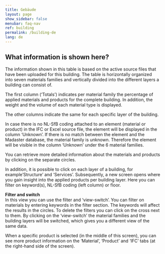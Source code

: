 ```yaml
---
title: Gebäude
layout: page
show_sidebar: false
menubar: faq-nav
ref: building
permalink: /building-de
lang: de
---
```


## What information is shown here?
The information shown in this table is based on the active source files that have been uploaded for this building. The table is horizontally organized into seven materials families and vertically divided into the different layers a building can consist of.

The first column (‘Totals’) indicates per material family the percentage of applied materials and products for the complete building. In addition, the weight and the volume of each material type is displayed.

The other columns indicate the same for each specific layer of the building.

In case there is no NL-SfB coding attached to an element (material or product) in the IFC or Excel source file, the element will be displayed in the column ‘Unknown’. If there is no match between the element and the Madaster database, the material family is unknown. Therefore the element will be visible in the column ‘Unknown’ under the 6 material families.

You can retrieve more detailed information about the materials and products by clicking on the separate circles.

In addition, it is possible to click on each layer of a building, for example’Structure’ and ‘Services’. Subsequently, a new screen opens where you gain insight into the applied products per building layer. Here you can filter on keyword(s), NL-SfB coding (left column) or floor.

**Filter and switch**  
In this view you can use the filter and ‘view-switch’. You can filter on materials by entering keywords in the filter section. The keywords will affect the results in the circles. To delete the filters you can click on the cross next to them. By clicking on the ‘view-switch’ the material families and the building layers will be switched, which gives you a different view of the same data.

When a specific product is selected (in the middle of this screen), you can see more product information on the ‘Material’, ‘Product’ and ‘IFC’ tabs (at the right-hand side of the screen).